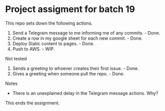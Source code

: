 # Project assigment for batch 19

This repo sets down the following actions.

1. Send a Telegram message to me informing me of any commits. - Done.
2. Create a row in my google sheet for each new commit. - Done.
3. Deploy Static content to pages. - Done.
4. Push to AWS. - WIP.

Not tested
1. Sends a greeting to whoever creates their first issue. - Done.
2. Gives a greeting when someone pull the repo. - Done.


Notes
- There is an unexplained delay in the Telegram message actions. Why?

This ends the assignment.
